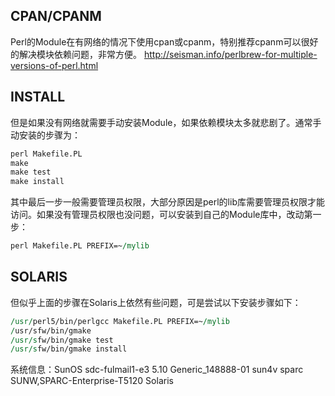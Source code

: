 ## CPAN/CPANM
Perl的Module在有网络的情况下使用cpan或cpanm，特别推荐cpanm可以很好的解决模块依赖问题，非常方便。
http://seisman.info/perlbrew-for-multiple-versions-of-perl.html

## INSTALL
但是如果没有网络就需要手动安装Module，如果依赖模块太多就悲剧了。通常手动安装的步骤为：
```perl
perl Makefile.PL
make
make test
make install
```
其中最后一步一般需要管理员权限，大部分原因是perl的lib库需要管理员权限才能访问。如果没有管理员权限也没问题，可以安装到自己的Module库中，改动第一步：
```perl
perl Makefile.PL PREFIX=~/mylib
```

## SOLARIS
但似乎上面的步骤在Solaris上依然有些问题，可是尝试以下安装步骤如下：
```perl
/usr/perl5/bin/perlgcc Makefile.PL PREFIX=~/mylib
/usr/sfw/bin/gmake
/usr/sfw/bin/gmake test
/usr/sfw/bin/gmake install
```
系统信息：SunOS sdc-fulmail1-e3 5.10 Generic_148888-01 sun4v sparc SUNW,SPARC-Enterprise-T5120 Solaris 
